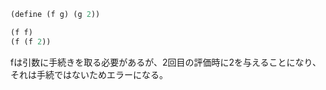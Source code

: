 
```scheme
(define (f g) (g 2)) 

(f f)
(f (f 2))

```

fは引数に手続きを取る必要があるが、2回目の評価時に2を与えることになり、それは手続ではないためエラーになる。